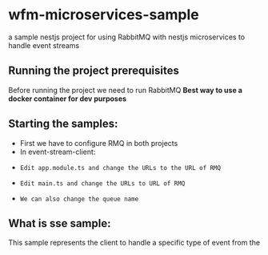# wfm-microservices-sample
a sample nestjs project for using RabbitMQ with nestjs microservices to handle event streams 

## Running the project prerequisites

Before running the project we need to run RabbitMQ **Best way to use a docker container for dev purposes** 

## Starting the samples:
* First we have to configure RMQ in both projects 
* In event-stream-client:
*     Edit app.module.ts and change the URLs to the URL of RMQ 
*     Edit main.ts and change the URLs to URL of RMQ
*     We can also change the queue name

## What is sse sample:
This sample represents the client to handle a specific type of event from the 
